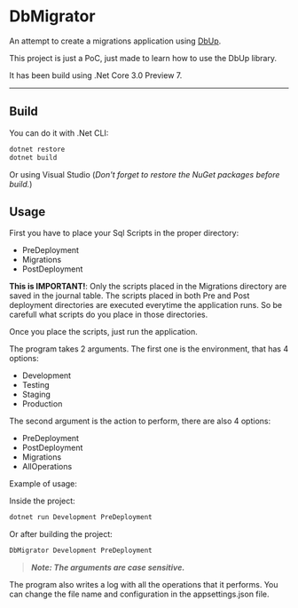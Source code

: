 # DbMigrator

An attempt to create a migrations application using [DbUp](https://dbup.github.io/).

This project is just a PoC, just made to learn how to use the DbUp library.

It has been build using .Net Core 3.0 Preview 7.

---

## Build

You can do it with .Net CLI:

```powershell
dotnet restore
dotnet build
```

Or using Visual Studio (*Don't forget to restore the NuGet packages before build.*)

## Usage

First you have to place your Sql Scripts in the proper directory:

* PreDeployment
* Migrations
* PostDeployment

__This is IMPORTANT!__: Only the scripts placed in the Migrations directory are saved in the journal table. The scripts placed in both Pre and Post deployment directories are executed everytime the application runs. So be carefull what scripts do you place in those directories.

Once you place the scripts, just run the application.

The program takes 2 arguments.
The first one is the environment, that has 4 options:

* Development
* Testing
* Staging
* Production

The second argument is the action to perform, there are also 4 options:

* PreDeployment
* PostDeployment
* Migrations
* AllOperations

Example of usage:

Inside the project:

```powershell
dotnet run Development PreDeployment
```

Or after building the project:

```powershell
DbMigrator Development PreDeployment
```

> __*Note: The arguments are case sensitive.*__

The program also writes a log with all the operations that it performs.
You can change the file name and configuration in the appsettings.json file.

